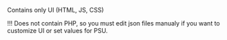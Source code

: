 Contains only UI (HTML, JS, CSS)

!!! Does not contain PHP, so you must edit json files manualy if you want to customize UI or set values for PSU.
